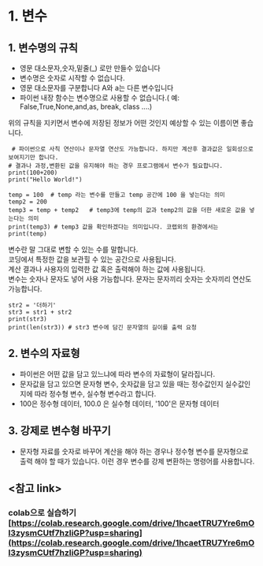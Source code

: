 # 1. 변수
 
## 1. 변수명의 규칙 
* 영문 대소문자,숫자,밑줄(_) 로만 만들수 있습니다
* 변수명은 숫자로 시작할 수 없습니다.
* 영문 대소문자를 구분합니다 A와 a는 다른 변수입니다
* 파이썬 내장 함수는 변수명으로 사용할 수 없습니다.( 예: False,True,None,and,as, break, class ....)

위의 규칙을 지키면서 변수에 저장된 정보가 어떤 것인지 예상할 수 있는 이름이면 좋습니다. 
```
 # 파이썬으로 사칙 연산이나 문자열 연산도 가능합니다. 하지만 계산후 결과값은 일회성으로 보여지기만 합니다. 
# 결과나 과정,변환된 값을 유지해야 하는 경우 프로그램에서 변수가 필요합니다.
print(100+200)
print("Hello World!")
           
temp = 100  # temp 라는 변수를 만들고 temp 공간에 100 을 넣는다는 의미
temp2 = 200
temp3 = temp + temp2   # temp3에 temp의 값과 temp2의 값을 더한 새로운 값을 넣는다는 의미
print(temp3) # temp3 값을 확인하겠다는 의미입니다. 코랩외의 환경에서는 print(temp)
```
변수란 말 그대로 변할 수 있는 수를 말합니다.  
코딩에서 특정한 값을 보관힐 수 있는 공간으로 사용됩니다.   
계산 결과나 사용자의 입력한 값 혹은 출력해야 하는 값에 사용됩니다.               
변수는 숫자나 문자도 넣어 사용 가능합니다. 문자는 문자끼리 숫자는 숫자끼리 연산도 가능합니다.    

```str1 = '문자'   # str1라는 변수를 만들고 '문자'라는 값을 넣습니다
str2 = '더하기'           
str3 = str1 + str2 
print(str3)
print(len(str3)) # str3 변수에 담긴 문자열의 길이를 출력 요청
 ```  
 
## 2. 변수의 자료형  
* 파이썬은 어떤 값을 담고 있느냐에 따라 변수의 자료형이 달라집니다.  
* 문자값을 담고 있으면 문자형 변수, 숫자값을 담고 있을 때는 정수값인지 실수값인지에 따라 정수형 변수, 실수형 변수라고 합니다.  
* 100은 정수형 데이터, 100.0 은 실수형 데이터, '100'은 문자형 데이터
  
## 3. 강제로 변수형 바꾸기  
* 문자형 자료를 숫자로 바꾸어 계산을 해야 하는 경우나 정수형 변수를 문자형으로 출력 해야 할 때가 있습니다. 이런 경우 변수를 강제 변환하는 명령어를 사용합니다.
   
## <참고 link>    
### colab으로 실습하기 [https://colab.research.google.com/drive/1hcaetTRU7Yre6mOI3zysmCUtf7hzIiGP?usp=sharing](https://colab.research.google.com/drive/1hcaetTRU7Yre6mOI3zysmCUtf7hzIiGP?usp=sharing) 
